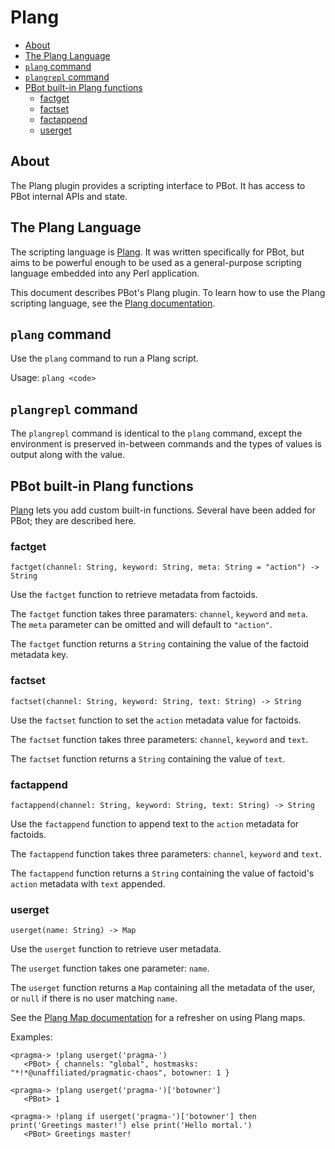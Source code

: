 # Plang

<!-- md-toc-begin -->
* [About](#about)
* [The Plang Language](#the-plang-language)
* [`plang` command](#plang-command)
* [`plangrepl` command](#plangrepl-command)
* [PBot built-in Plang functions](#pbot-built-in-plang-functions)
  * [factget](#factget)
  * [factset](#factset)
  * [factappend](#factappend)
  * [userget](#userget)
<!-- md-toc-end -->

## About
The Plang plugin provides a scripting interface to PBot. It has access to PBot
internal APIs and state.

## The Plang Language
The scripting language is [Plang](https://github.com/pragma-/Plang). It was
written specifically for PBot, but aims to be powerful enough to be used as a general-purpose
scripting language embedded into any Perl application.

This document describes PBot's Plang plugin. To learn how to use the Plang scripting
language, see the [Plang documentation](https://github.com/pragma-/Plang/blob/master/README.md).

## `plang` command
Use the `plang` command to run a Plang script.

Usage: `plang <code>`

## `plangrepl` command
The `plangrepl` command is identical to the `plang` command, except the environment
is preserved in-between commands and the types of values is output along with the value.

## PBot built-in Plang functions
[Plang](https://github.com/pragma-/Plang) lets you add custom built-in functions.
Several have been added for PBot; they are described here.

### factget
    factget(channel: String, keyword: String, meta: String = "action") -> String

Use the `factget` function to retrieve metadata from factoids.

The `factget` function takes three paramaters: `channel`, `keyword` and `meta`. The `meta`
parameter can be omitted and will default to `"action"`.

The `factget` function returns a `String` containing the value of the factoid metadata key.

### factset
    factset(channel: String, keyword: String, text: String) -> String

Use the `factset` function to set the `action` metadata value for factoids.

The `factset` function takes three parameters: `channel`, `keyword` and `text`.

The `factset` function returns a `String` containing the value of `text`.

### factappend
    factappend(channel: String, keyword: String, text: String) -> String

Use the `factappend` function to append text to the `action` metadata for factoids.

The `factappend` function takes three parameters: `channel`, `keyword` and `text`.

The `factappend` function returns a `String` containing the value of factoid's `action`
metadata with `text` appended.

### userget
    userget(name: String) -> Map

Use the `userget` function to retrieve user metadata.

The `userget` function takes one parameter: `name`.

The `userget` function returns a `Map` containing all the metadata of the user, or
`null` if there is no user matching `name`.

See the [Plang Map documentation](https://github.com/pragma-/Plang#map) for a refresher on using Plang maps.

Examples:

    <pragma-> !plang userget('pragma-')
       <PBot> { channels: "global", hostmasks: "*!*@unaffiliated/pragmatic-chaos", botowner: 1 }

    <pragma-> !plang userget('pragma-')['botowner']
       <PBot> 1

    <pragma-> !plang if userget('pragma-')['botowner'] then print('Greetings master!') else print('Hello mortal.')
       <PBot> Greetings master!
